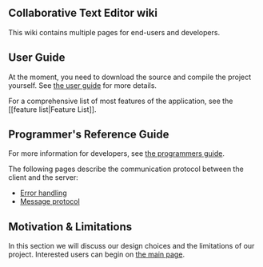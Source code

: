 ## Collaborative Text Editor wiki
This wiki contains multiple pages for end-users and developers.

## User Guide
At the moment, you need to download the source and compile the project yourself.
See [the user guide](User-Guide) for more details.

For a comprehensive list of most features of the application, see the [[feature list|Feature List]].

## Programmer's Reference Guide
For more information for developers, see [the programmers guide](Developer-Documentation).

The following pages describe the communication protocol between the client and the server:
- [Error handling](Error-codes)
- [Message protocol](Server-Client-messages)

## Motivation & Limitations
In this section we will discuss our design choices and the limitations of our project. Interested users can begin on [the main page](Motivation-and-Limitations).
